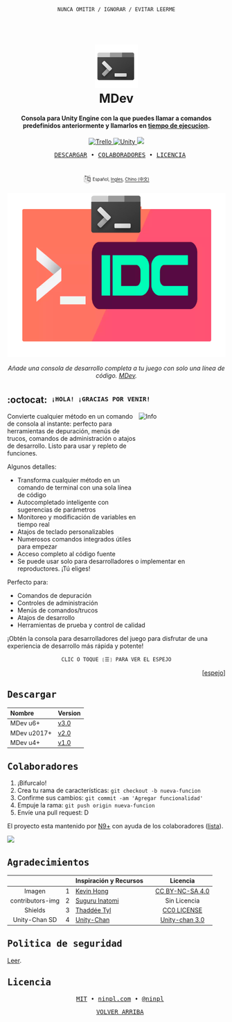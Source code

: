 <div align="center">

```ocaml
NUNCA OMITIR / IGNORAR / EVITAR LEERME
```

</div>

<h1 align="center">
  <br>
  <a href="https://github.com/MOON-TYPE/mdev"><img src="./res/logo.png" alt="LogoRepo" width="100"></a>
  <br>
  MDev
  <br>
</h1>

<h4 align="center">Consola para Unity Engine con la que puedes llamar a comandos predefinidos anteriormente y llamarlos en <a href="https://docs.unity3d.com/2019.1/Documentation/Manual/ScriptingRuntimeUpgrade.html" target="_blank">tiempo de ejecucion</a>.</h4>

<p align="center">
  <a href="https://trello.com/b/u4dIlrP7">
    <img src="https://img.shields.io/badge/Trello-Activo-blue?style=flat&logo=trello"
         alt="Trello">
  </a>
  <a href="https://unity.com/">
    <img src="https://img.shields.io/badge/Unity-6.0%2B-blue?style=flat&logo=unity"
         alt="Unity">
  </a>
  <a href="https://github.com/MOON-TYPE/mdev">
    <img src="https://img.shields.io/badge/MIT-%C2%A9-blue">
  </a>
</p>

<pre align="center">
  <a href="#descargar">DESCARGAR</a> • <a href="#colaboradores">COLABORADORES</a> • <a href="#licencia">LICENCIA</a>
</pre>
<h1>
  <a href="#--------">
  </a>
</h1>

<p align="center">
  <sup>
      <img src="./res/idioma.png" width="18" height="18">
      <sup>
            Español,
            <a href="./README.md">Ingles</a>,
            <a href="./README.md">Chino (中文)</a>
      </sup>
  </sup>
</p>

<p align="center">
  <img src="./res/fondo.png" width=600 alt="Imagen del ejemplo">
</p>

<p align="center">
  <em>Añade una consola de desarrollo completa a tu juego con solo una línea de código. <a href="https://github.com/MOON-TYPE/mdev">MDev</a>.</em>
</p>

## :octocat: ‎ <sup><sub><samp>¡HOLA! ¡GRACIAS POR VENIR!</samp></sub></sup>

<img src="./res/info.gif" align="right"
     alt="Info" width="200" height="320">

Convierte cualquier método en un comando de consola al instante: perfecto para herramientas de depuración, menús de trucos, comandos de administración o atajos de desarrollo. Listo para usar y repleto de funciones.

Algunos detalles:
- Transforma cualquier método en un comando de terminal con una sola línea de código
- Autocompletado inteligente con sugerencias de parámetros
- Monitoreo y modificación de variables en tiempo real
- Atajos de teclado personalizables
- Numerosos comandos integrados útiles para empezar
- Acceso completo al código fuente
- Se puede usar solo para desarrolladores o implementar en reproductores. ¡Tú eliges!

Perfecto para:
- Comandos de depuración
- Controles de administración
- Menús de comandos/trucos
- Atajos de desarrollo
- Herramientas de prueba y control de calidad

¡Obtén la consola para desarrolladores del juego para disfrutar de una experiencia de desarrollo más rápida y potente!

<div align="center">

```ocaml
CLIC O TOQUE ❲☰❳ PARA VER EL ESPEJO
```

</div>
<p align="right">
  [<a href="https://gitlab.com/type-moon/mdev#">espejo</a>]
</p>             
  
## <samp>Descargar</samp>

| Nombre                                                                                                 | Version |
|:-----------------------------------------------------------------------------------------------------------|:------------------------------|
| MDev u6+                      | [v3.0](https://github.com/MOON-TYPE/mdev/releases/tag/3.0.0)    |
| MDev u2017+                     | [v2.0](https://github.com/MOON-TYPE/mdev/releases/tag/2.0.0)    |
| MDev u4+                      | [v1.0](https://github.com/MOON-TYPE/mdev/releases/tag/1.0.0)    |

  
## <samp>Colaboradores</samp>

1. ¡Bifurcalo!
2. Crea tu rama de características: `git checkout -b nueva-funcion`
3. Confirme sus cambios: `git commit -am 'Agregar funcionalidad'`
4. Empuje la rama: `git push origin nueva-funcion`
5. Envíe una pull request: D

El proyecto esta mantenido por [N9+](https://github.com/ninpl) con ayuda de los colaboradores ([lista](https://github.com/MOON-TYPE/mdev/graphs/contributors)).

<a href="https://github.com/MOON-TYPE/mdev/graphs/contributors">
  <img src="https://contrib.rocks/image?repo=MOON-TYPE/mdev" />
</a>

## <samp>Agradecimientos</samp>

|                  |       | Inspiración y Recursos                               |      |                               Licencia                               |
| :--------------: | :---: | :--------------------------------------------------- | :--- | :------------------------------------------------------------------: |
|      Imagen      |   1   | [Kevin Hong](https://www.kevinhong.com/ffvii-church) |      | [CC BY-NC-SA 4.0](https://creativecommons.org/licenses/by-nc-sa/4.0) |
| contributors-img |   2   | [Suguru Inatomi](https://github.com/lacolaco)        |      |                             Sin Licencia                             |
|     Shields      |   3   | [Thaddée Tyl](https://github.com/espadrine)          |      | [CC0 LICENSE](https://github.com/badges/shields/blob/master/LICENSE) |
|   Unity-Chan SD   |   4   | [Unity-Chan](https://unity-chan.com/download/releaseNote.php?id=SDUnityChan&lang=en)          |      | [Unity-chan 3.0](https://unity-chan.com/contents/license_en/) |

## <samp>Politica de seguridad</samp>

[Leer](./SECURITY.md).

## <samp>Licencia</samp>

<pre align="center">
  <a href="https://github.com/MOON-TYPE/mdev/blob/master/LICENSE">MIT</a> • <a href="https://ninpl.com">ninpl.com</a> • <a href="https://github.com/ninpl">@ninpl</a>
</pre>

<pre align="center">
  <a href="#readme">VOLVER ARRIBA</a>
</pre>
